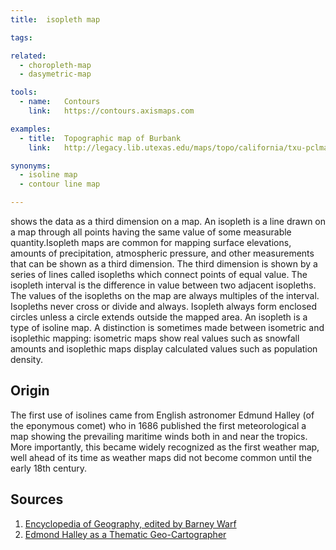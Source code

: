 ```yaml
---
title:  isopleth map

tags:

related:
  - choropleth-map
  - dasymetric-map

tools:
  - name:   Contours
    link:   https://contours.axismaps.com

examples:
  - title:  Topographic map of Burbank
    link:   http://legacy.lib.utexas.edu/maps/topo/california/txu-pclmaps-topo-ca-burbank-1924-cop.2.jpg

synonyms:
  - isoline map
  - contour line map

---
```


shows the data as a third dimension on a map. An isopleth is a line drawn on a map through all points having the same value of some measurable quantity.Isopleth maps are common for mapping surface elevations, amounts of precipitation, atmospheric pressure, and other measurements that can be shown as a third dimension. The third dimension is shown by a series of lines called isopleths which connect points of equal value. The isopleth interval is the difference in value between two adjacent isopleths. The values of the isopleths on the map are always multiples of the interval. Isopleths never cross or divide and always. Isopleth always form enclosed circles unless a circle extends outside the mapped area. An isopleth is a type of isoline map. A distinction is sometimes made between isometric and isoplethic mapping: isometric maps show real values such as snowfall amounts and isoplethic maps display calculated values such as population density.

<!--more-->

## Origin
The first use of isolines came from English astronomer Edmund Halley (of the eponymous comet) who in 1686 published the first meteorological a map showing the prevailing maritime winds both in and near the tropics. More importantly, this became widely recognized as the first weather map, well ahead of its time as weather maps did not become common until the early 18th century.

## Sources
1. [Encyclopedia of Geography, edited by Barney Warf](http://sk.sagepub.com/reference/geography)
2. [Edmond Halley as a Thematic Geo-Cartographer](https://www.jstor.org/stable/2561832?seq=1#page_scan_tab_contents)
